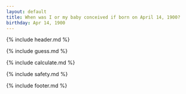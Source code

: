 ```yaml
---
layout: default
title: When was I or my baby conceived if born on April 14, 1900?
birthday: Apr 14, 1900
---
```


{% include header.md %}

{% include guess.md %}

{% include calculate.md %}

{% include safety.md %}

{% include footer.md %}



